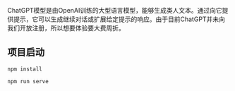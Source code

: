 ChatGPT模型是由OpenAI训练的大型语言模型，能够生成类人文本。通过向它提供提示，它可以生成继续对话或扩展给定提示的响应。由于目前ChatGPT并未向我们开放注册，所以想要体验要大费周折。


## 项目启动
`npm install`

`npm run serve`

